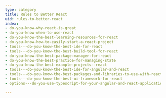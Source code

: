 ```yaml
---
type: category
title: Rules to Better React
uid: rules-to-better-react
index:
- do-you-know-why-react-is-great
- do-you-know-when-to-use-react
- do-you-know-the-best-learning-resources-for-react
- do-you-know-how-to-easily-start-a-react-project
- tools---do-you-know-the-best-ide-for-react
- tools---do-you-know-the-best-build-tool-for-react
- do-you-know-the-best-package-manager-for-react
- do-you-know-the-best-practice-for-managing-state
- do-you-know-the-best-example-projects--react
- tools---do-you-know-the-best-ide-for-angular-and-react
- tools---do-you-know-the-best-packages-and-libraries-to-use-with-react
- tools---do-you-know-the-best-ui-framework-for-react
- options---do-you-use-typescript-for-your-angular-and-react-applications

---
```

​​​

